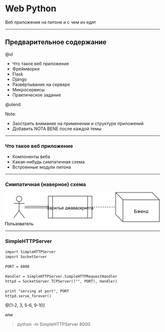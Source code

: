 # Web Python

Веб приложения на питоне и с чем их едят

---

## Предварительное содержание

@ul

- Что такое веб приложение
- Фреймворки
- Flask
- Django
- Развёртывание на сервере
- Микросервисы
- Практическое задание

@ulend

Note:

- Заострить внимание на применении и структуре приложений
- Добавить NOTA BENE после каждой темы

---

### Что такое веб приложение

- Компоненты веба
- Какая-нибудь симпатичная схема
- Встроенные модули питона

---

### Симпатичная (наверное) схема

![Simple Diagramm](img/example.svg)

---

### SimpleHTTPServer


```
import SimpleHTTPServer
import SocketServer

PORT = 8000

Handler = SimpleHTTPServer.SimpleHTTPRequestHandler
httpd = SocketServer.TCPServer(("", PORT), Handler)

print "serving at port", PORT
httpd.serve_forever()
```
@[1-2, 3, 5-6, 9-10]


или

> python -m SimpleHTTPServer 8000
